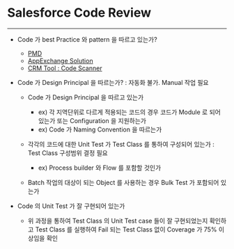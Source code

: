 # Salesforce Code Review   

--- 

- Code 가 best Practice 와 pattern 을 따르고 있는가?

  - [PMD](https://pmd.github.io/latest/pmd_rules_apex.html)
  - [AppExchange Solution](https://appexchange.salesforce.com/listingDetail?listingId=a0N30000009xZ3WEAU)
  - [CRM Tool : Code Scanner](https://cloudtoolkit.co)  

- Code 가 Design Principal 을 따르는가? : 자동화 불가. Manual 작업 필요  

  - Code 가 Design Principal 을 따르고 있는가   
  
    - ex) 각 지역단위로 다르게 적용되는 코드의 경우 코드가 Module 로 되어 있는가 또는 Configuration 을 지원하는가  
    - ex) Code 가 Naming Convention 을 따르는가  
    
  - 각각의 코드에 대한 Unit Test 가 Test Class 를 통하여 구성되어 있는가 : Test Class 구성범위 결정 필요  
  
    - ex) Process builder 와 Flow 를 포함할 것인가  
    
  - Batch 작업의 대상이 되는 Object 를 사용하는 경우 Bulk Test 가 포함되어 있는가  
  
- Code 의 Unit Test 가 잘 구현되어 있는가  

  - 위 과정을 통하여 Test Class 의 Unit Test case 들이 잘 구현되었는지 확인하고 Test Class 를 실행하여 Fail 되는 Test Class 없이 Coverage 가 75% 이상임을 확인  




